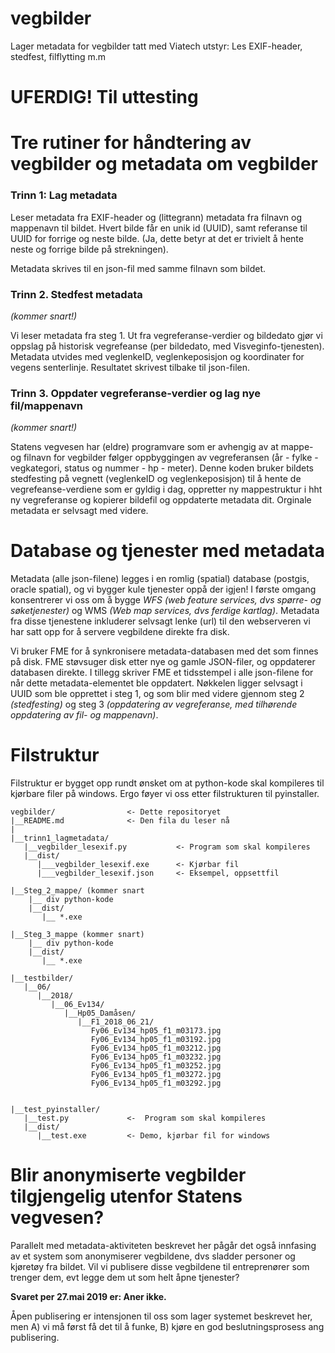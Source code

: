# vegbilder

Lager metadata for vegbilder tatt med Viatech utstyr: Les EXIF-header, stedfest, filflytting m.m

# UFERDIG! Til uttesting

# Tre rutiner for håndtering av vegbilder og metadata om vegbilder

### Trinn 1: Lag metadata

Leser metadata fra EXIF-header og (littegrann) metadata fra filnavn og mappenavn til bildet. 
Hvert bilde får en unik id (UUID), samt referanse til UUID for forrige og neste bilde. 
(Ja, dette betyr at det er trivielt å hente neste og forrige bilde på strekningen). 

Metadata skrives til en json-fil med samme filnavn som bildet. 

### Trinn 2. Stedfest metadata 

*(kommer snart!)*

Vi leser metadata fra steg 1. Ut fra vegreferanse-verdier og bildedato gjør vi oppslag 
på historisk vegrefeanse (per bildedato, med Visveginfo-tjenesten). Metadata utvides
med veglenkeID, veglenkeposisjon og koordinater for vegens senterlinje. Resultatet skrivest
tilbake til json-filen.

### Trinn 3. Oppdater vegreferanse-verdier og lag nye fil/mappenavn

*(kommer snart!)*

Statens vegvesen har (eldre) programvare som er avhengig av at mappe- og filnavn for 
vegbilder følger oppbyggingen av vegreferansen 
(år - fylke - vegkategori, status og nummer - hp - meter). 
Denne koden bruker bildets stedfesting på vegnett 
(veglenkeID og veglenkeposisjon) til å hente de 
vegrefeanse-verdiene som er gyldig 
i dag, oppretter ny mappestruktur i hht ny vegreferanse og kopierer bildefil og 
oppdaterte metadata dit. Orginale metadata er selvsagt med videre. 

# Database og tjenester med metadata

Metadata (alle json-filene) legges i en romlig (spatial) database 
(postgis, oracle spatial), og vi bygger kule tjenester 
oppå der igjen! I første omgang konsentrerer vi oss om å bygge _WFS 
(web feature services, dvs spørre- og søketjenester)_ og 
WMS _(Web map services, dvs ferdige kartlag)_. Metadata fra disse 
tjenestene inkluderer selvsagt lenke (url) til den webserveren vi har satt opp
for å servere
vegbildene direkte fra disk. 

Vi bruker FME for å synkronisere metadata-databasen med det som finnes på disk. 
FME støvsuger disk etter nye og gamle JSON-filer, og oppdaterer databasen
direkte. I tillegg skriver FME et tidsstempel i alle json-filene for når dette
metadata-elementet ble oppdatert. Nøkkelen ligger selvsagt i UUID som ble opprettet 
i steg 1, og som blir med videre gjennom steg 2 _(stedfesting)_ og steg 3 _(oppdatering
av vegreferanse, med tilhørende oppdatering av fil- og mappenavn)_.


# Filstruktur

Filstruktur er bygget opp rundt ønsket om at python-kode skal kompileres til kjørbare filer på windows. 
Ergo føyer vi oss etter filstrukturen til pyinstaller. 


```
vegbilder/                <- Dette repositoryet
|__README.md              <- Den fila du leser nå
|
|__trinn1_lagmetadata/ 
   |__vegbilder_lesexif.py           <- Program som skal kompileres
   |__dist/
      |___vegbilder_lesexif.exe      <- Kjørbar fil
      |___vegbilder_lesexif.json     <- Eksempel, oppsettfil

|__Steg_2_mappe/ (kommer snart
    |__ div python-kode
    |__dist/ 
       |__ *.exe 
       
|__Steg_3_mappe (kommer snart) 
    |__ div python-kode
    |__dist/ 
       |__ *.exe 

|__testbilder/
   |__06/
      |__2018/
         |__06_Ev134/
            |__Hp05_Damåsen/
               |__F1_2018_06_21/
                  Fy06_Ev134_hp05_f1_m03173.jpg
                  Fy06_Ev134_hp05_f1_m03192.jpg
                  Fy06_Ev134_hp05_f1_m03212.jpg
                  Fy06_Ev134_hp05_f1_m03232.jpg
                  Fy06_Ev134_hp05_f1_m03252.jpg
                  Fy06_Ev134_hp05_f1_m03272.jpg
                  Fy06_Ev134_hp05_f1_m03292.jpg
                  

|__test_pyinstaller/
   |__test.py             <-  Program som skal kompileres
   |__dist/
      |__test.exe         <- Demo, kjørbar fil for windows
```

# Blir anonymiserte vegbilder tilgjengelig utenfor Statens vegvesen? 

Parallelt med metadata-aktiviteten beskrevet her pågår det også innfasing av 
et system som anonymiserer vegbildene, dvs sladder personer og kjøretøy fra bildet.
Vil vi publisere disse vegbildene til entreprenører som trenger dem, evt legge 
dem ut som helt åpne tjenester? 

**Svaret per 27.mai 2019 er: Aner ikke.** 

Åpen publisering er intensjonen til oss som lager systemet beskrevet her, 
men A) vi må først få det til å funke, B) kjøre en god beslutningsprosess 
ang publisering. 

